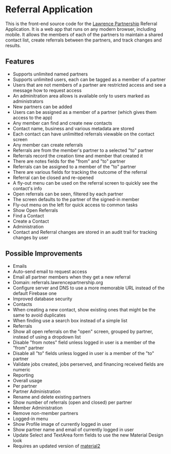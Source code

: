# Referral Application

This is the front-end source code for the [Lawrence Partnership](http://lawrencepartnership.org/) Referral Application. It is a web app that runs on any modern browser, including mobile.  It allows the members of each of the partners to maintain a shared contact list, create referrals between the partners, and track changes and results.


## Features

* Supports unlimited named partners
* Supports unlimited users, each can be tagged as a member of a partner
 * Users that are not members of a partner are restricted access and see a message how to request access
* An adminitration area allows is available only to users marked as administrators
 * New partners can be added
 * Users can be assigned as a member of a partner (which gives them access to the app)
* Any member can find and create new contacts
 * Contact name, business and various metadata are stored
 * Each contact can have unlimitted referrals viewable on the contact screen
* Any member can create referrals
 * Referrals are from the member's partner to a selected "to" partner
 * Referrals record the creation time and member that created it
 * There are notes fields for the "from" and "to" partner
 * Referrals can be assigned to a member of the "to" partner
 * There are various fields for tracking the outcome of the referral
 * Referral can be closed and re-opened
 * A fly-out menu can be used on the referral screen to quickly see the contact's info
* Open referrals can be seen, filtered by each partner
 * The screen defaults to the partner of the signed-in member
* Fly-out menu on the left for quick access to common tasks
 * Show Open Referrals
 * Find a Contact
 * Create a Contact
 * Administration
* Contact and Referral changes are stored in an audit trail for tracking changes by user
 

## Possible Improvements

* Emails
 * Auto-send email to request access
 * Email all partner members when they get a new referral
* Domain: referrals.lawrencepartnership.org
 * Configure server and DNS to use a more memorable URL instead of the default Firebase one
* Improved database security
* Contacts
 * When creating a new contact, show existing ones that might be the same to avoid duplicates
 * When finding use a search box instead of a simple list
* Referrals
 * Show all open referrals on the "open" screen, grouped by partner, instead of using a dropdown list
 * Disable "from notes" field unless logged in user is a member of the "from" partner
 * Disable all "to" fields unless logged in user is a member of the "to" partner
 * Validate jobs created, jobs perserved, and financing received fields are numeric
* Reporting
 * Overall usage
 * Per partner
* Partner Administration
 * Rename and delete existing partners
 * Show number of referrals (open and closed) per partner
* Member Administration
 * Remove non-member partners
* Logged-in menu
 * Show Profile image of currently logged in user
 * Show partner name and email of currently logged in user
* Update Select and TextArea form fields to use the new Material Design look
 * Requires an updated version of [material2](https://github.com/angular/material2/blob/master/README.md)
